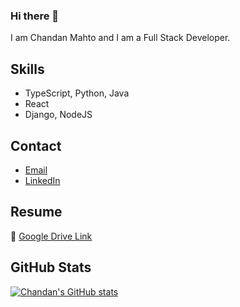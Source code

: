 ### Hi there 👋

I am Chandan Mahto and I am a Full Stack Developer.

## Skills
- TypeScript, Python, Java
- React
- Django, NodeJS

## Contact
- [Email](mailto:mahto.chandan.3000@gmail.com)
- [LinkedIn](https://www.linkedin.com/in/chandan-mahto-7b26a2163/)

## Resume
📃 [Google Drive Link](https://drive.google.com/file/d/1kGksPaQOgPHWkftYIbNWsesP26u0fWUJ/view?usp=share_link)

<!--
**chandan00761/chandan00761** is a ✨ _special_ ✨ repository because its `README.md` (this file) appears on your GitHub profile.

Here are some ideas to get you started:

- 🔭 I’m currently working on ...
- 🌱 I’m currently learning ...
- 👯 I’m looking to collaborate on ...
- 🤔 I’m looking for help with ...
- 💬 Ask me about ...
- 📫 How to reach me: ...
- 😄 Pronouns: ...
- ⚡ Fun fact: ...
-->

## GitHub Stats
[![Chandan's GitHub stats](https://github-readme-stats.vercel.app/api?username=chandan00761)](https://github.com/chandan00761?tab=repositories)
